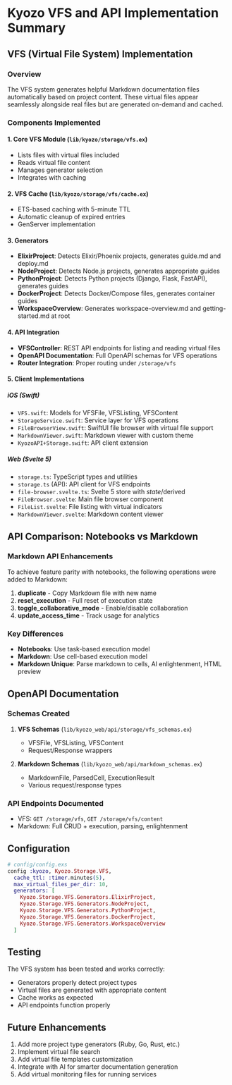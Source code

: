# Kyozo VFS and API Implementation Summary

## VFS (Virtual File System) Implementation

### Overview
The VFS system generates helpful Markdown documentation files automatically based on project content. These virtual files appear seamlessly alongside real files but are generated on-demand and cached.

### Components Implemented

#### 1. Core VFS Module (`lib/kyozo/storage/vfs.ex`)
- Lists files with virtual files included
- Reads virtual file content
- Manages generator selection
- Integrates with caching

#### 2. VFS Cache (`lib/kyozo/storage/vfs/cache.ex`)
- ETS-based caching with 5-minute TTL
- Automatic cleanup of expired entries
- GenServer implementation

#### 3. Generators
- **ElixirProject**: Detects Elixir/Phoenix projects, generates guide.md and deploy.md
- **NodeProject**: Detects Node.js projects, generates appropriate guides
- **PythonProject**: Detects Python projects (Django, Flask, FastAPI), generates guides
- **DockerProject**: Detects Docker/Compose files, generates container guides
- **WorkspaceOverview**: Generates workspace-overview.md and getting-started.md at root

#### 4. API Integration
- **VFSController**: REST API endpoints for listing and reading virtual files
- **OpenAPI Documentation**: Full OpenAPI schemas for VFS operations
- **Router Integration**: Proper routing under `/storage/vfs`

#### 5. Client Implementations

##### iOS (Swift)
- `VFS.swift`: Models for VFSFile, VFSListing, VFSContent
- `StorageService.swift`: Service layer for VFS operations
- `FileBrowserView.swift`: SwiftUI file browser with virtual file support
- `MarkdownViewer.swift`: Markdown viewer with custom theme
- `KyozoAPI+Storage.swift`: API client extension

##### Web (Svelte 5)
- `storage.ts`: TypeScript types and utilities
- `storage.ts` (API): API client for VFS endpoints
- `file-browser.svelte.ts`: Svelte 5 store with $state/$derived
- `FileBrowser.svelte`: Main file browser component
- `FileList.svelte`: File listing with virtual indicators
- `MarkdownViewer.svelte`: Markdown content viewer

## API Comparison: Notebooks vs Markdown

### Markdown API Enhancements
To achieve feature parity with notebooks, the following operations were added to Markdown:

1. **duplicate** - Copy Markdown file with new name
2. **reset_execution** - Full reset of execution state
3. **toggle_collaborative_mode** - Enable/disable collaboration
4. **update_access_time** - Track usage for analytics

### Key Differences
- **Notebooks**: Use task-based execution model
- **Markdown**: Use cell-based execution model
- **Markdown Unique**: Parse markdown to cells, AI enlightenment, HTML preview

## OpenAPI Documentation

### Schemas Created
1. **VFS Schemas** (`lib/kyozo_web/api/storage/vfs_schemas.ex`)
   - VFSFile, VFSListing, VFSContent
   - Request/Response wrappers

2. **Markdown Schemas** (`lib/kyozo_web/api/markdown_schemas.ex`)
   - MarkdownFile, ParsedCell, ExecutionResult
   - Various request/response types

### API Endpoints Documented
- VFS: `GET /storage/vfs`, `GET /storage/vfs/content`
- Markdown: Full CRUD + execution, parsing, enlightenment

## Configuration
```elixir
# config/config.exs
config :kyozo, Kyozo.Storage.VFS,
  cache_ttl: :timer.minutes(5),
  max_virtual_files_per_dir: 10,
  generators: [
    Kyozo.Storage.VFS.Generators.ElixirProject,
    Kyozo.Storage.VFS.Generators.NodeProject,
    Kyozo.Storage.VFS.Generators.PythonProject,
    Kyozo.Storage.VFS.Generators.DockerProject,
    Kyozo.Storage.VFS.Generators.WorkspaceOverview
  ]
```

## Testing
The VFS system has been tested and works correctly:
- Generators properly detect project types
- Virtual files are generated with appropriate content
- Cache works as expected
- API endpoints function properly

## Future Enhancements
1. Add more project type generators (Ruby, Go, Rust, etc.)
2. Implement virtual file search
3. Add virtual file templates customization
4. Integrate with AI for smarter documentation generation
5. Add virtual monitoring files for running services